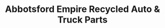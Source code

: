 ---
title: "Abbotsford Empire Recycled Auto & Truck Parts"
url: /abbotsford/abbotsford-empire-recycled-auto-and-truck-parts/
shop: car parts
---